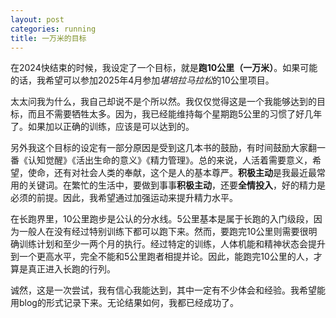 ```yaml
---
layout: post
categories: running
title: 一万米的目标
---
```


在2024快结束的时候，我设定了一个目标，就是**跑10公里（一万米）**。如果可能的话，我希望可以参加2025年4月参加*堪培拉马拉松*的10公里项目。

太太问我为什么，我自己却说不是个所以然。我仅仅觉得这是一个我能够达到的目标，而且不需要牺牲太多。因为，我已经能维持每个星期跑5公里的习惯了好几年了。如果加以正确的训练，应该是可以达到的。

另外我这个目标的设定有一部分原因是受到这几本书的鼓励，有时间鼓励大家翻一番《认知觉醒》《活出生命的意义》《精力管理》。总的来说，人活着需要意义，希望，使命，还有对社会人类的奉献，这个是人的基本尊严。**积极主动**是我最近最常用的关键词。在繁忙的生活中，要做到事事**积极主动**，还要**全情投入**，好的精力是必须的前提。因此，我希望通过加强运动来提升精力水平。

在长跑界里，10公里跑步是公认的分水线。5公里基本是属于长跑的入门级段，因为一般人在没有经过特别训练下都可以跑下来。然而，要跑完10公里则需要很明确训练计划和至少一两个月的执行。经过特定的训练，人体机能和精神状态会提升到一个更高水平，完全不能和5公里跑者相提并论。因此，能跑完10公里的人，才算是真正进入长跑的行列。

诚然，这是一次尝试，我有信心我能达到，其中一定有不少体会和经验。我希望能用blog的形式记录下来。无论结果如何，我都已经成功了。


<!--stackedit_data:
eyJoaXN0b3J5IjpbLTkxMTU2MzE2NywyMDkyMTMyNzkwLC0yMD
UxNDg0MzU4LC0xNjYzNTk3Nzg4LDE5MzIxMTIyMzJdfQ==
-->